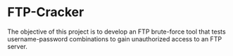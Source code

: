 # FTP-Cracker
The objective of this project is to develop an FTP brute-force tool that tests username-password combinations to gain unauthorized access to an FTP server.
